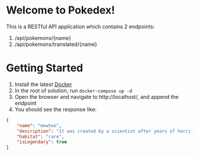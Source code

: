 # Welcome to Pokedex!

This is a RESTful API application which contains 2 endpoints:

1. /api/pokemons/{name}
2. /api/pokemons/translated/{name}

# Getting Started

1. Install the latest [Docker](https://docs.docker.com/get-docker/)
2. In the root of solution, run `docker-compose up -d`
3. Open the browser and navigate to http://localhost/, and append the endpoint
4. You should see the response like: 

````json
{
    "name": "mewtwo",
    "description": "It was created by a scientist after years of horrific gene splicing and DNA engineering experiments.",
    "habitat": "rare",
    "isLegendary": true
}
